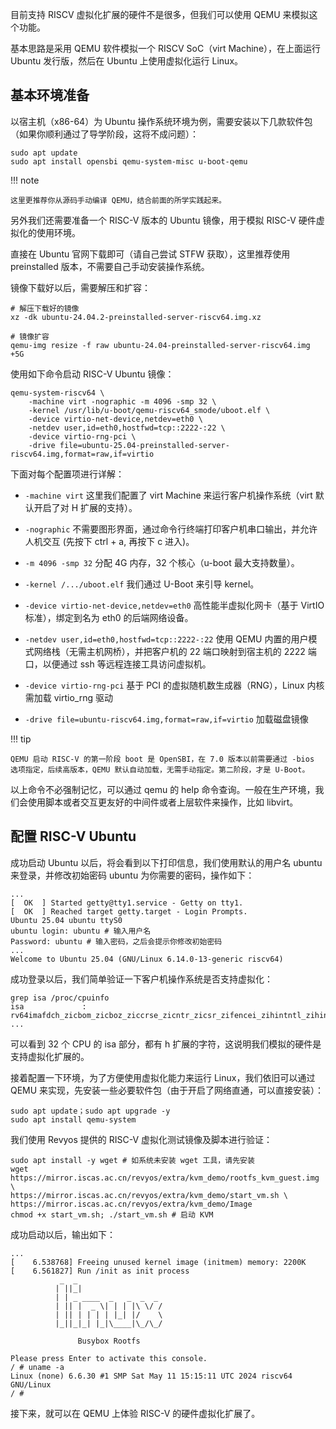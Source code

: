 目前支持 RISCV 虚拟化扩展的硬件不是很多，但我们可以使用 QEMU 来模拟这个功能。

基本思路是采用 QEMU 软件模拟一个 RISCV SoC（virt Machine），在上面运行 Ubuntu 发行版，然后在 Ubuntu 上使用虚拟化运行 Linux。

## 基本环境准备

以宿主机（x86-64）为 Ubuntu 操作系统环境为例，需要安装以下几款软件包（如果你顺利通过了导学阶段，这将不成问题）：

```
sudo apt update
sudo apt install opensbi qemu-system-misc u-boot-qemu
```

!!! note

    这里更推荐你从源码手动编译 QEMU，结合前面的所学实践起来。

另外我们还需要准备一个 RISC-V 版本的 Ubuntu 镜像，用于模拟 RISC-V 硬件虚拟化的使用环境。

直接在 Ubuntu 官网下载即可（请自己尝试 STFW 获取），这里推荐使用 preinstalled 版本，不需要自己手动安装操作系统。

镜像下载好以后，需要解压和扩容：

```
# 解压下载好的镜像
xz -dk ubuntu-24.04.2-preinstalled-server-riscv64.img.xz
```

```
# 镜像扩容
qemu-img resize -f raw ubuntu-24.04-preinstalled-server-riscv64.img +5G
```

使用如下命令启动 RISC-V Ubuntu 镜像：

```
qemu-system-riscv64 \
    -machine virt -nographic -m 4096 -smp 32 \
    -kernel /usr/lib/u-boot/qemu-riscv64_smode/uboot.elf \
    -device virtio-net-device,netdev=eth0 \
    -netdev user,id=eth0,hostfwd=tcp::2222-:22 \
    -device virtio-rng-pci \
    -drive file=ubuntu-25.04-preinstalled-server-riscv64.img,format=raw,if=virtio
```

下面对每个配置项进行详解：

- `-machine virt` 这里我们配置了 virt Machine 来运行客户机操作系统（virt 默认开启了对 H 扩展的支持）。

- `-nographic` 不需要图形界面，通过命令行终端打印客户机串口输出，并允许人机交互 (先按下 ctrl + a, 再按下 c 进入)。

- `-m 4096 -smp 32` 分配 4G 内存，32 个核心（u-boot 最大支持数量）。

- `-kernel /.../uboot.elf` 我们通过 U-Boot 来引导 kernel。

- `-device virtio-net-device,netdev=eth0` 高性能半虚拟化网卡（基于 VirtIO 标准），绑定到名为 eth0 的后端网络设备。

- `-netdev user,id=eth0,hostfwd=tcp::2222-:22` 使用 QEMU 内置的用户模式网络栈（无需主机网桥），并把客户机的 22 端口映射到宿主机的 2222 端口，以便通过 ssh 等远程连接工具访问虚拟机。

- `-device virtio-rng-pci` 基于 PCI 的虚拟随机数生成器（RNG），Linux 内核需加载 virtio_rng 驱动

- `-drive file=ubuntu-riscv64.img,format=raw,if=virtio` 加载磁盘镜像

!!! tip

    QEMU 启动 RISC-V 的第一阶段 boot 是 OpenSBI，在 7.0 版本以前需要通过 -bios 选项指定，后续高版本，QEMU 默认自动加载，无需手动指定。第二阶段，才是 U-Boot。

以上命令不必强制记忆，可以通过 qemu 的 help 命令查询。一般在生产环境，我们会使用脚本或者交互更友好的中间件或者上层软件来操作，比如 libvirt。

## 配置 RISC-V Ubuntu

成功启动 Ubuntu 以后，将会看到以下打印信息，我们使用默认的用户名 ubuntu 来登录，并修改初始密码 ubuntu 为你需要的密码，操作如下：

```
...
[  OK  ] Started getty@tty1.service - Getty on tty1.
[  OK  ] Reached target getty.target - Login Prompts.
Ubuntu 25.04 ubuntu ttyS0
ubuntu login: ubuntu # 输入用户名
Password: ubuntu # 输入密码，之后会提示你修改初始密码
...
Welcome to Ubuntu 25.04 (GNU/Linux 6.14.0-13-generic riscv64)
```

成功登录以后，我们简单验证一下客户机操作系统是否支持虚拟化：

```
grep isa /proc/cpuinfo 
isa             : rv64imafdch_zicbom_zicboz_ziccrse_zicntr_zicsr_zifencei_zihintntl_zihintpause_zihpm_zawrs_zfa_zca_zcd_zba_zbb_zbc_zbs_sstc_svadu_svvptc
...
```

可以看到 32 个 CPU 的 isa 部分，都有 h 扩展的字符，这说明我们模拟的硬件是支持虚拟化扩展的。

接着配置一下环境，为了方便使用虚拟化能力来运行 Linux，我们依旧可以通过 QEMU 来实现，先安装一些必要软件包（由于开启了网络直通，可以直接安装）：

```
sudo apt update；sudo apt upgrade -y
sudo apt install qemu-system
```

我们使用 Revyos 提供的 RISC-V 虚拟化测试镜像及脚本进行验证：

```
sudo apt install -y wget # 如系统未安装 wget 工具，请先安装
wget https://mirror.iscas.ac.cn/revyos/extra/kvm_demo/rootfs_kvm_guest.img \
https://mirror.iscas.ac.cn/revyos/extra/kvm_demo/start_vm.sh \
https://mirror.iscas.ac.cn/revyos/extra/kvm_demo/Image
chmod +x start_vm.sh; ./start_vm.sh # 启动 KVM
```

成功启动以后，输出如下：

```
...
[    6.538768] Freeing unused kernel image (initmem) memory: 2200K
[    6.561827] Run /init as init process
           _  _
          | ||_|
          | | _ ____  _   _  _  _
          | || |  _ \| | | |\ \/ /
          | || | | | | |_| |/    \
          |_||_|_| |_|\____|\_/\_/

               Busybox Rootfs

Please press Enter to activate this console.
/ # uname -a
Linux (none) 6.6.30 #1 SMP Sat May 11 15:15:11 UTC 2024 riscv64 GNU/Linux
/ #
```

接下来，就可以在 QEMU 上体验 RISC-V 的硬件虚拟化扩展了。
